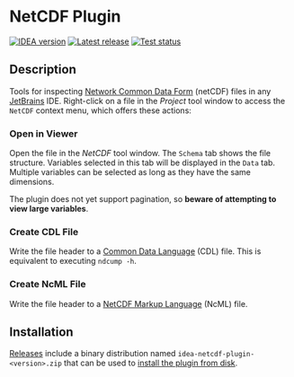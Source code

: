 # NetCDF Plugin

[![IDEA version][1]][7]
[![Latest release][2]][3]
[![Test status][4]][5]

[1]: https://img.shields.io/static/v1?label=IDEA&message=2022.1%2B&color=informational
[2]: https://img.shields.io/github/v/release/mdklatt/idea-netcdf-plugin?sort=semver
[3]: https://github.com/mdklatt/idea-netcdf-plugin/releases
[4]: https://github.com/mdklatt/idea-netcdf-plugin/actions/workflows/test.yml/badge.svg
[5]: https://github.com/mdklatt/idea-netcdf-plugin/actions/workflows/test.yml


## Description

<!-- This content is used by the Gradle IntelliJ Plugin. --> 
<!-- Plugin description -->

Tools for inspecting [Network Common Data Form][6] (netCDF) files in any
[JetBrains][7] IDE. Right-click on a file in the *Project* tool window to
access the `NetCDF` context menu, which offers these actions:

### Open in Viewer

Open the file in the *NetCDF* tool window. The `Schema` tab shows the file
structure. Variables selected in this tab will be displayed in the `Data` tab. 
Multiple variables can be selected as long as they have the same dimensions.

The plugin does not yet support pagination, so **beware of attempting to view
large variables**.

### Create CDL File

Write the file header to a [Common Data Language][8] (CDL) file. This is
equivalent to executing `ndcump -h`.

### Create NcML File

Write the file header to a [NetCDF Markup Language][9] (NcML) file.


[6]: https://www.unidata.ucar.edu/software/netcdf
[7]: https://www.jetbrains.com
[8]: https://docs.unidata.ucar.edu/nug/current/netcdf_utilities_guide.html
[9]: https://docs.unidata.ucar.edu/netcdf-java/current/userguide/ncml_overview.html

<!-- Plugin description end -->

## Installation

[Releases][3] include a binary distribution named `idea-netcdf-plugin-<version>.zip` 
that can be used to [install the plugin from disk][10].

[10]: https://www.jetbrains.com/help/idea/managing-plugins.html#install_plugin_from_disk
